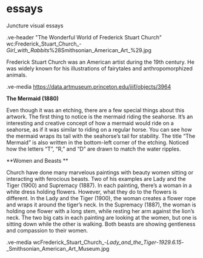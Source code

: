 # essays
Juncture visual essays

.ve-header "The Wonderful World of Frederick Stuart Church" wc:Frederick_Stuart_Church_-_Girl_with_Rabbits_%28Smithsonian_American_Art_%29.jpg 

Frederick Stuart Church was an American artist during the 19th century. He was widely known for his illustrations of fairytales and anthropomorphized animals.  

.ve-media https://data.artmuseum.princeton.edu/iiif/objects/3964

**The Mermaid (1880)**

Even though it was an etching, there are a few special things about this artwork. The first thing to notice is the mermaid riding the seahorse. It’s an interesting and creative concept of how a mermaid would ride on a seahorse, as if it was similar to riding on a regular horse. You can see how the mermaid wraps its tail with the seahorse’s tail for stability. The title “The Mermaid” is also written in the bottom-left corner of the etching. Noticed how the letters “T”, “R,” and “D” are drawn to match the water ripples.

**Women and Beasts **

Church have done many marvelous paintings with beauty women sitting or interacting with ferocious beasts. Two of his examples are Lady and the Tiger (1900) and Supremacy (1887). In each painting, there’s a woman in a white dress holding flowers. However, what they do to the flowers is different. In the Lady and the Tiger (1900), the woman creates a flower rope and wraps it around the tiger’s neck. In the Supremacy (1887), the woman is holding one flower with a long stem, while resting her arm against the lion’s neck. The two big cats in each painting are looking at the women, but one is sitting down while the other is walking. Both beasts are showing gentleness and compassion to their women.  

.ve-media wcFrederick_Stuart_Church_-_Lady_and_the_Tiger_-_1929.6.15_-_Smithsonian_American_Art_Museum.jpg
